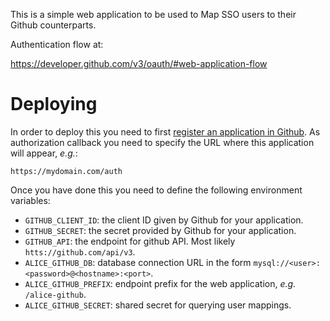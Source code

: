 This is a simple web application to be used to Map SSO users to their
Github counterparts.

Authentication flow at:

https://developer.github.com/v3/oauth/#web-application-flow

# Deploying

In order to deploy this you need to first [register an application in
Github](https://github.com/settings/applications/new). As authorization
callback you need to specify the URL where this application will appear, _e.g._:

    https://mydomain.com/auth

Once you have done this you need to define the following environment variables:

- `GITHUB_CLIENT_ID`: the client ID given by Github for your application.
- `GITHUB_SECRET`: the secret provided by Github for your application.
- `GITHUB_API`: the endpoint for github API. Most likely `htts://github.com/api/v3`.
- `ALICE_GITHUB_DB`: database connection URL in the form `mysql://<user>:<password>@<hostname>:<port>`.
- `ALICE_GITHUB_PREFIX`: endpoint prefix for the web application, _e.g._ `/alice-github`.
- `ALICE_GITHUB_SECRET`: shared secret for querying user mappings.
